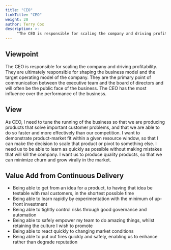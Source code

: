 ```yaml
---
title: "CEO"
linkTitle: "CEO"
weight: 20
author: Terry Cox
description: >-
     "The CEO is responsible for scaling the company and driving profitability"
---
```

## Viewpoint
The CEO is responsible for scaling the company and driving profitability. They are ultimately responsible for shaping the business model and the target operating model of the company. They are the primary point of communication between the executive team and the board of directors and will often be the public face of the business. The CEO has the most influence over the performance of the business.

## View
As CEO, I need to tune the running of the business so that we are producing products that solve important customer problems, and that we are able to do so faster and more effectively than our competition. I want to demonstrate product-market fit within a given resource window, so that I can make the decision to scale that product or pivot to something else. I need us to be able to learn as quickly as possible without making mistakes that will kill the company. I want us to produce quality products, so that we can minimize churn and grow virally in the market.

## Value Add from Continuous Delivery

- Being able to get from an idea for a product, to having that idea be testable with real customers, in the shortest possible time
- Being able to learn rapidly by experimentation with the minimum of up-front investment
- Being able to tightly control risks through good governance and automation
- Being able to safely empower my team to do amazing things, whilst retaining the culture I wish to promote
- Being able to react quickly to changing market conditions
- Being able to put out fires quickly and safely, enabling us to enhance rather than degrade reputation
